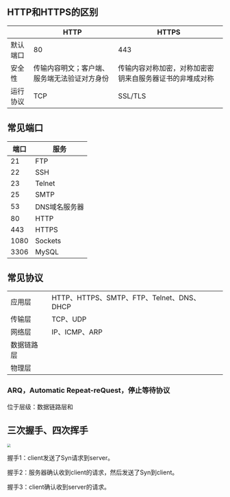 ## HTTP和HTTPS的区别

|          | HTTP                                         | HTTPS                                                    |
| -------- | -------------------------------------------- | -------------------------------------------------------- |
| 默认端口 | 80                                           | 443                                                      |
| 安全性   | 传输内容明文；客户端、服务端无法验证对方身份 | 传输内容对称加密，对称加密密钥来自服务器证书的非堆成对称 |
| 运行协议 | TCP                                          | SSL/TLS                                                  |

## 常见端口

| 端口 | 服务          |
| ---- | ------------- |
| 21   | FTP           |
| 22   | SSH           |
| 23   | Telnet        |
| 25   | SMTP          |
| 53   | DNS域名服务器 |
| 80   | HTTP          |
| 443  | HTTPS         |
| 1080 | Sockets       |
| 3306 | MySQL         |

## 常见协议

|            |                                           |
| ---------- | ----------------------------------------- |
| 应用层     | HTTP、HTTPS、SMTP、FTP、Telnet、DNS、DHCP |
| 传输层     | TCP、UDP                                  |
| 网络层     | IP、ICMP、ARP                             |
| 数据链路层 |                                           |
| 物理层     |                                           |



### ARQ，Automatic Repeat-reQuest，停止等待协议

位于层级：数据链路层和

## 三次握手、四次挥手

<img src="C:\Users\CR\OneDrive\LifeTips\Techniques\StudyNotes\img\Internet p1.jpg" style="zoom:50%;" />

握手1：client发送了Syn请求到server。

握手2：服务器确认收到client的请求，然后发送了Syn到client。

握手3：client确认收到server的请求。
